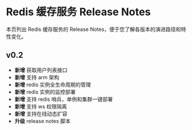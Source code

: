 # Redis 缓存服务 Release Notes

本页列出 Redis 缓存服务的 Release Notes，便于您了解各版本的演进路径和特性变化。

## v0.2

- **新增** 获取用户列表接口
- **新增** 支持 arm 架构
- **新增** redis 实例全生命周期的管理
- **新增** redis 实例的监控部署
- **新增** 支持 redis 哨兵，单例和集群一键部署
- **新增** 支持 ws 权限隔离
- **新增** 支持在线动态扩容
- **升级** release notes 脚本
